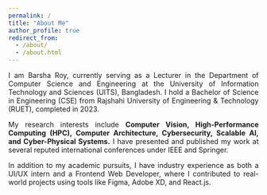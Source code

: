 ```yaml
---
permalink: /
title: "About Me"
author_profile: true
redirect_from: 
  - /about/
  - /about.html
---
```

<div style="text-align: justify;">
I am Barsha Roy, currently serving as a Lecturer in the Department of Computer Science and Engineering at the University of Information Technology and Sciences (UITS), Bangladesh. I hold a Bachelor of Science in Engineering (CSE) from Rajshahi University of Engineering & Technology (RUET), completed in 2023.

My research interests include **Computer Vision, High-Performance Computing (HPC), Computer Architecture, Cybersecurity, Scalable AI, and Cyber-Physical Systems.** I have presented and published my work at several reputed international conferences under IEEE and Springer.

In addition to my academic pursuits, I have industry experience as both a UI/UX intern and a Frontend Web Developer, where I contributed to real-world projects using tools like Figma, Adobe XD, and React.js.
